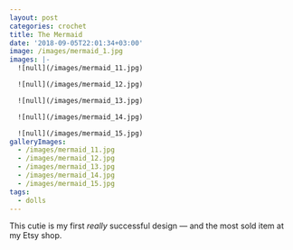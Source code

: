 ```yaml
---
layout: post
categories: crochet
title: The Mermaid
date: '2018-09-05T22:01:34+03:00'
image: /images/mermaid_1.jpg
images: |-
  ![null](/images/mermaid_11.jpg)

  ![null](/images/mermaid_12.jpg)

  ![null](/images/mermaid_13.jpg)

  ![null](/images/mermaid_14.jpg)

  ![null](/images/mermaid_15.jpg)
galleryImages:
  - /images/mermaid_11.jpg
  - /images/mermaid_12.jpg
  - /images/mermaid_13.jpg
  - /images/mermaid_14.jpg
  - /images/mermaid_15.jpg
tags:
  - dolls
---
```

This cutie is my first _really_ successful design — and the most sold item at my Etsy shop.
